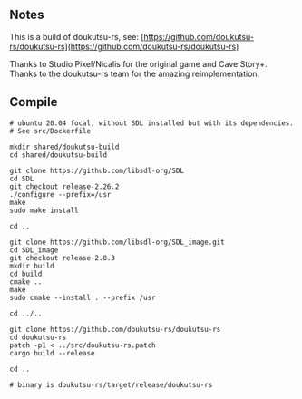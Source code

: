 ## Notes

This is a build of doukutsu-rs, see:
 [https://github.com/doukutsu-rs/doukutsu-rs](https://github.com/doukutsu-rs/doukutsu-rs)

Thanks to Studio Pixel/Nicalis for the original game and Cave Story+. Thanks to the doukutsu-rs team for the amazing reimplementation.


## Compile

```
# ubuntu 20.04 focal, without SDL installed but with its dependencies.
# See src/Dockerfile

mkdir shared/doukutsu-build
cd shared/doukutsu-build

git clone https://github.com/libsdl-org/SDL
cd SDL
git checkout release-2.26.2
./configure --prefix=/usr
make
sudo make install

cd ..

git clone https://github.com/libsdl-org/SDL_image.git
cd SDL_image
git checkout release-2.8.3
mkdir build
cd build
cmake ..
make
sudo cmake --install . --prefix /usr

cd ../..

git clone https://github.com/doukutsu-rs/doukutsu-rs
cd doukutsu-rs
patch -p1 < ../src/doukutsu-rs.patch
cargo build --release

cd ..

# binary is doukutsu-rs/target/release/doukutsu-rs
```
